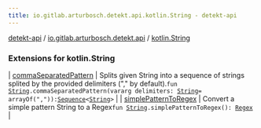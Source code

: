 ```yaml
---
title: io.gitlab.arturbosch.detekt.api.kotlin.String - detekt-api
---
```


[detekt-api](../../index.html) / [io.gitlab.arturbosch.detekt.api](../index.html) / [kotlin.String](./index.html)

### Extensions for kotlin.String

| [commaSeparatedPattern](comma-separated-pattern.html) | Splits given String into a sequence of strings splited by the provided delimiters ("," by default).`fun `[`String`](https://kotlinlang.org/api/latest/jvm/stdlib/kotlin/-string/index.html)`.commaSeparatedPattern(vararg delimiters: `[`String`](https://kotlinlang.org/api/latest/jvm/stdlib/kotlin/-string/index.html)` = arrayOf(",")): `[`Sequence`](https://kotlinlang.org/api/latest/jvm/stdlib/kotlin.sequences/-sequence/index.html)`<`[`String`](https://kotlinlang.org/api/latest/jvm/stdlib/kotlin/-string/index.html)`>` |
| [simplePatternToRegex](simple-pattern-to-regex.html) | Convert a simple pattern String to a Regex`fun `[`String`](https://kotlinlang.org/api/latest/jvm/stdlib/kotlin/-string/index.html)`.simplePatternToRegex(): `[`Regex`](https://kotlinlang.org/api/latest/jvm/stdlib/kotlin.text/-regex/index.html) |

